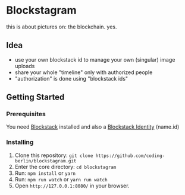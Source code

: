# Blockstagram
this is about pictures on: the blockchain. yes.

## Idea

- use your own blockstack id to manage your own (singular) image uploads
- share your whole "timeline" only with authorized people
- "authorization" is done using "blockstack ids"

## Getting Started

### Prerequisites

You need [Blockstack](https://blockstack.org/install) installed and also a [Blockstack Identity](https://blockstack.org/posts/blockchain-identity) (name.id) 


### Installing
1. Clone this repository: `git clone https://github.com/coding-berlin/blockstagram.git`
2. Enter the core directory: `cd blockstagram`
3. Run: `npm install` or `yarn`
4. Run: `npm run watch` or `yarn run watch`
5. Open `http://127.0.0.1:8080/` in your browser.




